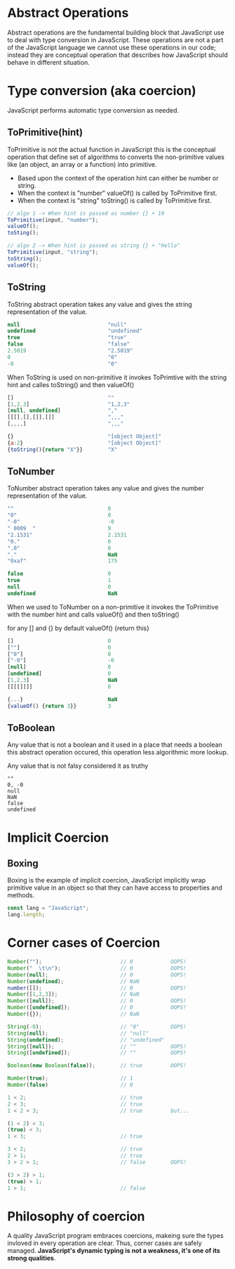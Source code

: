 # Abstract Operations

Abstract operations are the fundamental building block that JavaScript use to deal with type conversion in JavaScript. These operations are not a part of the JavaScript language we cannot use these operations in our code; instead they are conceptual operation that describes how JavaScript should behave in different situation.

# Type conversion (aka coercion)

JavaScript performs automatic type conversion as needed.

## ToPrimitive(hint)

ToPrimitive is not the actual function in JavaScript this is the conceptual operation that define set of algorithms to converts the non-primitive values like (an object, an array or a function) into primitive.

- Based upon the context of the operation hint can either be number or string.
- When the context is "number" valueOf() is called by ToPrimitive first.
- When the context is "string" toString() is called by ToPrimitive first.

```js
// algo 1 -> When hint is passed as number {} + 10
ToPrimitive(input, "number");
valueOf();
toSting();
```

```js
// algo 2 -> When hint is passed as string {} + "Hello"
ToPrimitive(input, "string");
toString();
valueOf();
```

## ToString

ToString abstract operation takes any value and gives the string representation of the value.

<!-- prettier-ignore -->
```js
null                            "null"
undefined                       "undefined"
true                            "true"
false                           "false"
2.5019                          "2.5019"
0                               "0"
-0                              "0"
```

When ToString is used on non-primitive it invokes ToPrimtive with the string hint and calles toString() and then valueOf()

<!-- prettier-ignore -->
```js
[]                              ""
[1,2,3]                         "1,2,3"
[null, undefined]               ","
[[[],[],[]],[]]                 ",,,"
[,,,,]                          ",,,"

{}                              "[object Object]"
{a:2}                           "[object Object]"
{toString(){return "X"}}        "X"
```

## ToNumber

ToNumber abstract operation takes any value and gives the number representation of the value.

<!-- prettier-ignore -->
```js
""                              0
"0"                             0
"-0"                            -0
" 0009  "                       9
"2.1531"                        2.1531
"0."                            0
".0"                            0
"."                             NaN
"0xaf"                          175
```

<!-- prettier-ignore -->
```js
false                           0
true                            1
null                            0
undefined                       NaN
```

When we used to ToNumber on a non-primitive it invokes the ToPrimitive with the number hint and calls valueOf() and then toString()

for any [] and {} by default valueOf() {return this}

```js
[]                              0
[""]                            0
["0"]                           0
["-0"]                          -0
[null]                          0
[undefined]                     0
[1,2,3]                         NaN
[[[[]]]]                        0

{...}                           NaN
{valueOf() {return 3}}          3
```

## ToBoolean

Any value that is not a boolean and it used in a place that needs a boolean this abstract operation occured, this operation less algorithmic more lookup.

Any value that is not falsy considered it as truthy

```
""
0, -0
null
NaN
false
undefined
```

# Implicit Coercion

## Boxing

Boxing is the example of implicit coercion, JavaScript implicitly wrap primitive value in an object so that they can have access to properties and methods.

```js
const lang = "JavaScript";
lang.length;
```

# Corner cases of Coercion

<!-- prettier-ignore -->
```js
Number("");                         // 0            OOPS!
Number("  \t\n");                   // 0            OOPS!
Number(null);                       // 0            OOPS!
Number(undefined);                  // NaN
number([]);                         // 0            OOPS!
Number([1,2,3]);                    // NaN
Number([null]);                     // 0            OOPS!
Number([undefined]);                // 0            OOPS!
Number({});                         // NaN

String(-0);                         // "0"          OOPS!
String(null);                       // "null"
String(undefined);                  // "undefined"
String([null]);                     // ""           OOPS!
String([undefined]);                // ""           OOPS!

Boolean(new Boolean(false));        // true         OOPS!

Number(true);                       // 1
Number(false)                       // 0

1 < 2;                              // true
2 < 3;                              // true
1 < 2 < 3;                          // true         but...

(1 < 2) < 3;
(true) < 3;
1 < 3;                              // true

3 < 2;                              // true
2 > 1;                              // true
3 > 2 > 1;                          // false        OOPS!

(3 > 2) > 1;
(true) > 1;
1 > 1;                              // false
```

# Philosophy of coercion

A quality JavaScript program embraces coercions, makeing sure the types invloved in every operation are clear. Thus, corner cases are safely managed. **JavaScript's dynamic typing is not a weakness, it's one of its strong qualities**.
